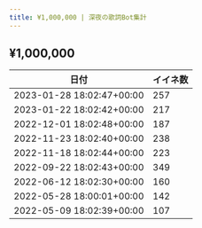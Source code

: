 ```yaml
---
title: ¥1,000,000 | 深夜の歌詞Bot集計
---
```

## ¥1,000,000

|日付|イイネ数|
|-|-|
|2023-01-28 18:02:47+00:00|257|
|2023-01-22 18:02:42+00:00|217|
|2022-12-01 18:02:48+00:00|187|
|2022-11-23 18:02:40+00:00|238|
|2022-11-18 18:02:44+00:00|223|
|2022-09-22 18:02:43+00:00|349|
|2022-06-12 18:02:30+00:00|160|
|2022-05-28 18:00:01+00:00|142|
|2022-05-09 18:02:39+00:00|107|

